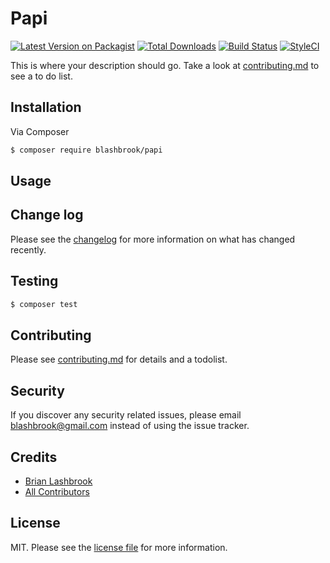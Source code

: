 # Papi

[![Latest Version on Packagist][ico-version]][link-packagist]
[![Total Downloads][ico-downloads]][link-downloads]
[![Build Status][ico-travis]][link-travis]
[![StyleCI][ico-styleci]][link-styleci]

This is where your description should go. Take a look at [contributing.md](contributing.md) to see a to do list.

## Installation

Via Composer

``` bash
$ composer require blashbrook/papi
```

## Usage

## Change log

Please see the [changelog](changelog.md) for more information on what has changed recently.

## Testing

``` bash
$ composer test
```

## Contributing

Please see [contributing.md](contributing.md) for details and a todolist.

## Security

If you discover any security related issues, please email blashbrook@gmail.com instead of using the issue tracker.

## Credits

- [Brian Lashbrook][link-author]
- [All Contributors][link-contributors]

## License

MIT. Please see the [license file](license.md) for more information.

[ico-version]: https://img.shields.io/packagist/v/blashbrook/papi.svg?style=flat-square
[ico-downloads]: https://img.shields.io/packagist/dt/blashbrook/papi.svg?style=flat-square
[ico-travis]: https://img.shields.io/travis/blashbrook/papi/master.svg?style=flat-square
[ico-styleci]: https://styleci.io/repos/12345678/shield

[link-packagist]: https://packagist.org/packages/blashbrook/papi
[link-downloads]: https://packagist.org/packages/blashbrook/papi
[link-travis]: https://travis-ci.org/blashbrook/papi
[link-styleci]: https://styleci.io/repos/12345678
[link-author]: https://github.com/blashbrook
[link-contributors]: ../../contributors
